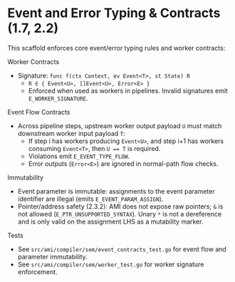 # Event and Error Typing & Contracts (1.7, 2.2)

This scaffold enforces core event/error typing rules and worker contracts:

Worker Contracts

- Signature: `func f(ctx Context, ev Event<T>, st State) R`
  - `R ∈ { Event<U>, []Event<U>, Error<E> }`
  - Enforced when used as workers in pipelines. Invalid signatures emit `E_WORKER_SIGNATURE`.

Event Flow Contracts

- Across pipeline steps, upstream worker output payload `U` must match downstream worker input payload `T`:
  - If step i has workers producing `Event<U>`, and step i+1 has workers consuming `Event<T>`, then `U == T` is required.
  - Violations emit `E_EVENT_TYPE_FLOW`.
  - Error outputs (`Error<E>`) are ignored in normal-path flow checks.

Immutability

- Event parameter is immutable: assignments to the event parameter identifier are illegal (emits `E_EVENT_PARAM_ASSIGN`).
- Pointer/address safety (2.3.2): AMI does not expose raw pointers; `&` is not allowed (`E_PTR_UNSUPPORTED_SYNTAX`). Unary `*` is not a dereference and is only valid on the assignment LHS as a mutability marker.

Tests

- See `src/ami/compiler/sem/event_contracts_test.go` for event flow and parameter immutability.
- See `src/ami/compiler/sem/worker_test.go` for worker signature enforcement.
